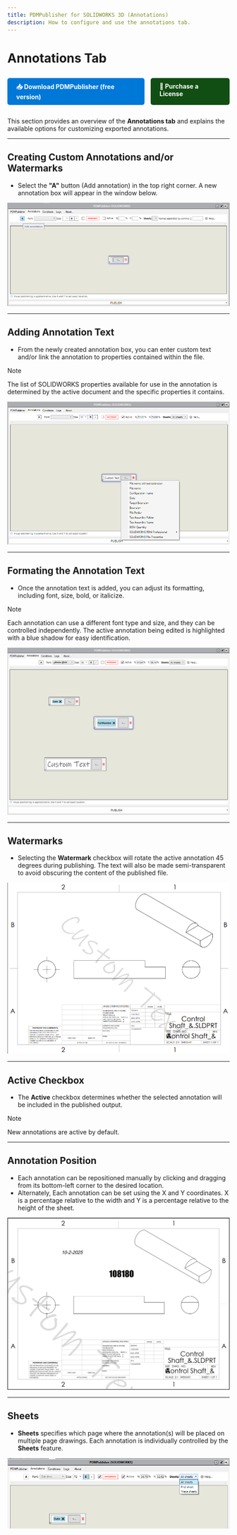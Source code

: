 ```yaml
---
title: PDMPublisher for SOLIDWORKS 3D (Annotations)
description: How to configure and use the annotations tab.
---
```


# Annotations Tab
<div style="display: flex; center; gap: 1em; margin: 2em 0;">
    <a href="https://bluebyte.biz/wp-json/slm_custom/downloadpdmpublisher" class="download-button" style="display: inline-block; padding: 10px 20px; background-color: #0078d7; color: white; text-decoration: none; border-radius: 5px; font-weight: bold;">
        📥 Download PDMPublisher (free version)
    </a>
    <a href="https://bluebyte.biz/product/pdmpublisher-solidworks" class="download-button" style="display: inline-block; padding: 10px 20px; background-color:rgb(17, 78, 20); color: white; text-decoration: none; border-radius: 5px; font-weight: bold;">
        🛒 Purchase a License
    </a>
</div>

This section provides an overview of the **Annotations tab** and explains the available options for customizing exported annotations.

---

## Creating Custom Annotations and/or Watermarks

 - Select the  **"A"** button (Add annotation) in the top right corner. A new annotation box will appear in the window below.

![Adding an Annotation](/images/AddingAnnotations1.png)

---
## Adding Annotation Text
 - From the newly created annotation box, you can enter custom text and/or link the annotation to properties contained within the file.

>[!NOTE]
> The list of SOLIDWORKS properties available for use in the annotation is determined by the active document and the specific properties it contains.

![Adding an Annotation](/images/AddingAnnotations2.png)

---
## Formating the Annotation Text
- Once the annotation text is added, you can adjust its formatting, including font, size, bold, or italicize.

>[!NOTE]
>Each annotation can use a different font type and size, and they can be controlled independently. The active annotation being edited is highlighted with a blue shadow for easy identification.

![Adding an Annotation](/images/AddingAnnotations3.png)

---

## Watermarks

- Selecting the **Watermark** checkbox will rotate the active annotation 45 degrees during publishing. The text will also be made semi-transparent to avoid obscuring the content of the published file.

![Watermark Example](/images/WaterMark1.png)

---

## Active Checkbox
- The **Active** checkbox determines whether the selected annotation will be included in the published output.
>[!NOTE]
>New annotations are active by default.

---

## Annotation Position

- Each annotation can be repositioned manually by clicking and dragging from its bottom-left corner to the desired location.
- Alternately, Each annotation can be set using the X and Y coordinates. X is a percentage relative to the width and Y is a percentage relative to the height of the sheet.

![Adding an Annotation](/images/AddingAnnotations4.png)

---

## Sheets

 - **Sheets** specifies which page where the annotation(s) will be placed on multiple page drawings. Each annotation is individually controlled by the **Sheets** feature.

![Sheets Options](/images/AnnotationSheets1.png)